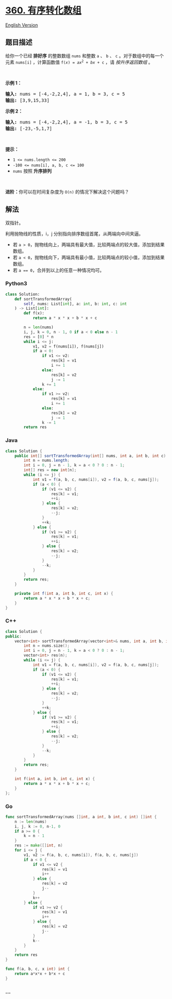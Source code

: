 # [360. 有序转化数组](https://leetcode.cn/problems/sort-transformed-array)

[English Version](/solution/0300-0399/0360.Sort%20Transformed%20Array/README_EN.md)

## 题目描述

<!-- 这里写题目描述 -->

<p>给你一个已经<strong>&nbsp;排好序</strong>&nbsp;的整数数组&nbsp;<code>nums</code>&nbsp;和整数&nbsp;<code>a</code>&nbsp;、&nbsp;<code>b</code>&nbsp;、&nbsp;<code>c</code>&nbsp;。对于数组中的每一个元素&nbsp;<code>nums[i]</code>&nbsp;，计算函数值&nbsp;<code>f(<em>x</em>) = <em>ax</em><sup>2</sup> + <em>bx</em> + c</code>&nbsp;，请 <em>按升序返回数组</em> 。</p>

<p>&nbsp;</p>

<p><strong>示例 1：</strong></p>

<pre>
<strong>输入: </strong>nums = [-4,-2,2,4], a = 1, b = 3, c = 5
<strong>输出: </strong>[3,9,15,33]
</pre>

<p><strong>示例 2：</strong></p>

<pre>
<strong>输入: </strong>nums = [-4,-2,2,4], a = -1, b = 3, c = 5
<strong>输出: </strong>[-23,-5,1,7]
</pre>

<p>&nbsp;</p>

<p><strong>提示：</strong></p>

<ul>
	<li><code>1 &lt;= nums.length &lt;= 200</code></li>
	<li><code>-100 &lt;= nums[i], a, b, c &lt;= 100</code></li>
	<li><code>nums</code>&nbsp;按照 <strong>升序排列</strong></li>
</ul>

<p>&nbsp;</p>

<p><strong>进阶：</strong>你可以在时间复杂度为&nbsp;<code>O(n)</code>&nbsp;的情况下解决这个问题吗？</p>

## 解法

<!-- 这里可写通用的实现逻辑 -->

双指针。

利用抛物线的性质，i，j 分别指向排序数组首尾，从两端向中间夹逼。

-   若 `a > 0`，抛物线向上，两端具有最大值，比较两端点的较大值，添加到结果数组。
-   若 `a < 0`，抛物线向下，两端具有最小值，比较两端点的较小值，添加到结果数组。
-   若 `a == 0`，合并到以上的任意一种情况均可。

<!-- tabs:start -->

### **Python3**

<!-- 这里可写当前语言的特殊实现逻辑 -->

```python
class Solution:
    def sortTransformedArray(
        self, nums: List[int], a: int, b: int, c: int
    ) -> List[int]:
        def f(x):
            return a * x * x + b * x + c

        n = len(nums)
        i, j, k = 0, n - 1, 0 if a < 0 else n - 1
        res = [0] * n
        while i <= j:
            v1, v2 = f(nums[i]), f(nums[j])
            if a < 0:
                if v1 <= v2:
                    res[k] = v1
                    i += 1
                else:
                    res[k] = v2
                    j -= 1
                k += 1
            else:
                if v1 >= v2:
                    res[k] = v1
                    i += 1
                else:
                    res[k] = v2
                    j -= 1
                k -= 1
        return res
```

### **Java**

<!-- 这里可写当前语言的特殊实现逻辑 -->

```java
class Solution {
    public int[] sortTransformedArray(int[] nums, int a, int b, int c) {
        int n = nums.length;
        int i = 0, j = n - 1, k = a < 0 ? 0 : n - 1;
        int[] res = new int[n];
        while (i <= j) {
            int v1 = f(a, b, c, nums[i]), v2 = f(a, b, c, nums[j]);
            if (a < 0) {
                if (v1 <= v2) {
                    res[k] = v1;
                    ++i;
                } else {
                    res[k] = v2;
                    --j;
                }
                ++k;
            } else {
                if (v1 >= v2) {
                    res[k] = v1;
                    ++i;
                } else {
                    res[k] = v2;
                    --j;
                }
                --k;
            }
        }
        return res;
    }

    private int f(int a, int b, int c, int x) {
        return a * x * x + b * x + c;
    }
}
```

### **C++**

```cpp
class Solution {
public:
    vector<int> sortTransformedArray(vector<int>& nums, int a, int b, int c) {
        int n = nums.size();
        int i = 0, j = n - 1, k = a < 0 ? 0 : n - 1;
        vector<int> res(n);
        while (i <= j) {
            int v1 = f(a, b, c, nums[i]), v2 = f(a, b, c, nums[j]);
            if (a < 0) {
                if (v1 <= v2) {
                    res[k] = v1;
                    ++i;
                } else {
                    res[k] = v2;
                    --j;
                }
                ++k;
            } else {
                if (v1 >= v2) {
                    res[k] = v1;
                    ++i;
                } else {
                    res[k] = v2;
                    --j;
                }
                --k;
            }
        }
        return res;
    }

    int f(int a, int b, int c, int x) {
        return a * x * x + b * x + c;
    }
};
```

### **Go**

```go
func sortTransformedArray(nums []int, a int, b int, c int) []int {
	n := len(nums)
	i, j, k := 0, n-1, 0
	if a >= 0 {
		k = n - 1
	}
	res := make([]int, n)
	for i <= j {
		v1, v2 := f(a, b, c, nums[i]), f(a, b, c, nums[j])
		if a < 0 {
			if v1 <= v2 {
				res[k] = v1
				i++
			} else {
				res[k] = v2
				j--
			}
			k++
		} else {
			if v1 >= v2 {
				res[k] = v1
				i++
			} else {
				res[k] = v2
				j--
			}
			k--
		}
	}
	return res
}

func f(a, b, c, x int) int {
	return a*x*x + b*x + c
}
```

### **...**

```

```

<!-- tabs:end -->
